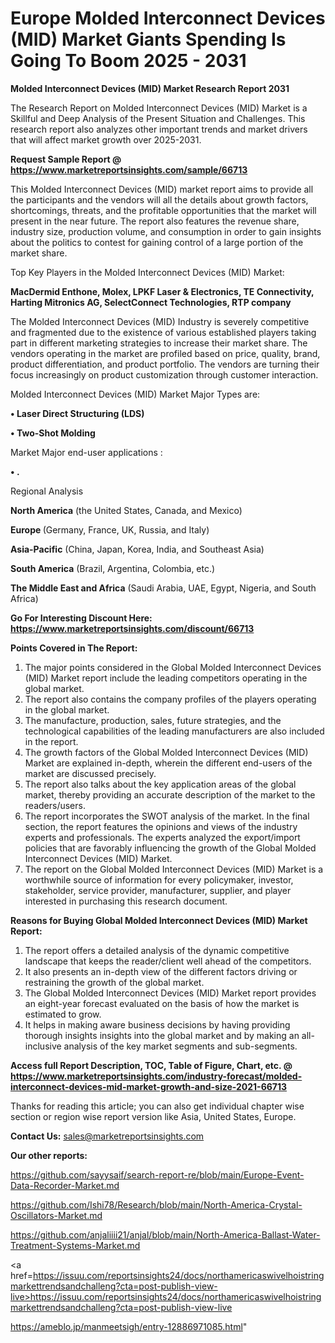 # Europe Molded Interconnect Devices (MID) Market Giants Spending Is Going To Boom 2025 - 2031

<strong>Molded Interconnect Devices (MID) Market Research Report 2031</strong>

The Research Report on Molded Interconnect Devices (MID) Market is a Skillful and Deep Analysis of the Present Situation and Challenges. This research report also analyzes other important trends and market drivers that will affect market growth over 2025-2031.

<strong>Request Sample Report @ <a href=https://www.marketreportsinsights.com/sample/66713>https://www.marketreportsinsights.com/sample/66713</a></strong>

This Molded Interconnect Devices (MID) market report aims to provide all the participants and the vendors will all the details about growth factors, shortcomings, threats, and the profitable opportunities that the market will present in the near future. The report also features the revenue share, industry size, production volume, and consumption in order to gain insights about the politics to contest for gaining control of a large portion of the market share.

Top Key Players in the Molded Interconnect Devices (MID) Market:

<strong>MacDermid Enthone, Molex, LPKF Laser & Electronics, TE Connectivity, Harting Mitronics AG, SelectConnect Technologies, RTP company</strong>

The Molded Interconnect Devices (MID) Industry is severely competitive and fragmented due to the existence of various established players taking part in different marketing strategies to increase their market share. The vendors operating in the market are profiled based on price, quality, brand, product differentiation, and product portfolio. The vendors are turning their focus increasingly on product customization through customer interaction.

Molded Interconnect Devices (MID) Market Major Types are:

<strong>• Laser Direct Structuring (LDS)

• Two-Shot Molding</strong>

Market Major end-user applications :

<strong>• .</strong>

Regional Analysis

</u><strong><b>North America</b></strong> (the United States, Canada, and Mexico)

<strong><b>Europe </b></strong>(Germany, France, UK, Russia, and Italy)

<strong><b>Asia-Pacific</b></strong> (China, Japan, Korea, India, and Southeast Asia)

<strong><b>South America</b></strong> (Brazil, Argentina, Colombia, etc.)

<strong><b>The Middle East and Africa</b></strong> (Saudi Arabia, UAE, Egypt, Nigeria, and South Africa)

<strong>Go For Interesting Discount Here: <a href=https://www.marketreportsinsights.com/discount/66713>https://www.marketreportsinsights.com/discount/66713</a></strong>

<strong>Points Covered in The Report:</strong>
<ol>
  <li>The major points considered in the Global Molded Interconnect Devices (MID) Market report include the leading competitors operating in the global market.</li>
  <li>The report also contains the company profiles of the players operating in the global market.</li>
  <li>The manufacture, production, sales, future strategies, and the technological capabilities of the leading manufacturers are also included in the report.</li>
  <li>The growth factors of the Global Molded Interconnect Devices (MID) Market are explained in-depth, wherein the different end-users of the market are discussed precisely.</li>
  <li>The report also talks about the key application areas of the global market, thereby providing an accurate description of the market to the readers/users.</li>
  <li>The report incorporates the SWOT analysis of the market. In the final section, the report features the opinions and views of the industry experts and professionals. The experts analyzed the export/import policies that are favorably influencing the growth of the Global Molded Interconnect Devices (MID) Market.</li>
  <li>The report on the Global Molded Interconnect Devices (MID) Market is a worthwhile source of information for every policymaker, investor, stakeholder, service provider, manufacturer, supplier, and player interested in purchasing this research document.</li>
</ol>
<strong>Reasons for Buying Global Molded Interconnect Devices (MID) Market Report:</strong>

<ol>
  <li>The report offers a detailed analysis of the dynamic competitive landscape that keeps the reader/client well ahead of the competitors.</li>
  <li>It also presents an in-depth view of the different factors driving or restraining the growth of the global market.</li>
  <li>The Global Molded Interconnect Devices (MID) Market report provides an eight-year forecast evaluated on the basis of how the market is estimated to grow.</li>
  <li>It helps in making aware business decisions by having providing thorough insights insights into the global market and by making an all-inclusive analysis of the key market segments and sub-segments.</li>
</ol>
<strong>Access full Report Description, TOC, Table of Figure, Chart, etc. @ <a href=https://www.marketreportsinsights.com/industry-forecast/molded-interconnect-devices-mid-market-growth-and-size-2021-66713>https://www.marketreportsinsights.com/industry-forecast/molded-interconnect-devices-mid-market-growth-and-size-2021-66713</a></strong>


Thanks for reading this article; you can also get individual chapter wise section or region wise report version like Asia, United States, Europe.

<strong>Contact Us:</strong>
sales@marketreportsinsights.com

<strong>Our other reports:</strong>

<a href=https://github.com/sayysaif/search-report-re/blob/main/Europe-Event-Data-Recorder-Market.md>https://github.com/sayysaif/search-report-re/blob/main/Europe-Event-Data-Recorder-Market.md</a>

<a href=https://github.com/Ishi78/Research/blob/main/North-America-Crystal-Oscillators-Market.md>https://github.com/Ishi78/Research/blob/main/North-America-Crystal-Oscillators-Market.md</a>

<a href=https://github.com/anjaliiii21/anjal/blob/main/North-America-Ballast-Water-Treatment-Systems-Market.md>https://github.com/anjaliiii21/anjal/blob/main/North-America-Ballast-Water-Treatment-Systems-Market.md</a>

<a href=https://issuu.com/reportsinsights24/docs/northamericaswivelhoistringmarkettrendsandchalleng?cta=post-publish-view-live>https://issuu.com/reportsinsights24/docs/northamericaswivelhoistringmarkettrendsandchalleng?cta=post-publish-view-live</a>

<a href=https://ameblo.jp/manmeetsigh/entry-12886971085.html>https://ameblo.jp/manmeetsigh/entry-12886971085.html</a>"
